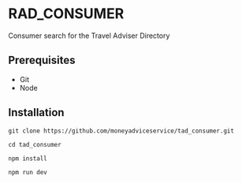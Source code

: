 # RAD_CONSUMER

Consumer search for the Travel Adviser Directory

## Prerequisites

- Git
- Node

## Installation

    git clone https://github.com/moneyadviceservice/tad_consumer.git

    cd tad_consumer

    npm install
    
    npm run dev